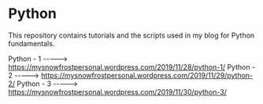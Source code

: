 # Python
This repository contains tutorials and the scripts used in my blog for Python fundamentals.

Python - 1 -----> https://mysnowfrostpersonal.wordpress.com/2019/11/28/python-1/
Python - 2 -----> https://mysnowfrostpersonal.wordpress.com/2019/11/29/python-2/
Python - 3 -----> https://mysnowfrostpersonal.wordpress.com/2019/11/30/python-3/

